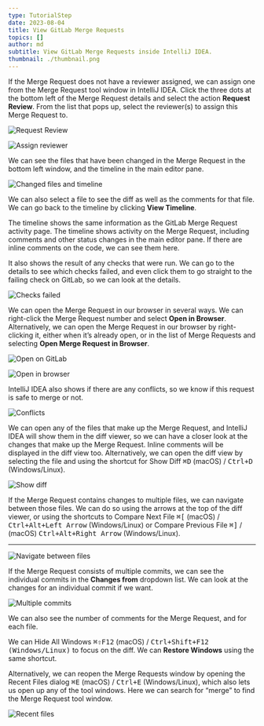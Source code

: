 ```yaml
---
type: TutorialStep
date: 2023-08-04
title: View GitLab Merge Requests
topics: []
author: md
subtitle: View GitLab Merge Requests inside IntelliJ IDEA.
thumbnail: ./thumbnail.png
---
```


If the Merge Request does not have a reviewer assigned, we can assign one from the Merge Request tool window in IntelliJ IDEA. Click the three dots at the bottom left of the Merge Request details
and select the action **Request Review**. From the list that pops up, select the reviewer(s) to assign this Merge Request to.

![Request Review](request-review.png)

![Assign reviewer](assign-reviewer.png)

We can see the files that have been changed in the Merge Request in the bottom left window, and the timeline in the main editor pane.

![Changed files and timeline](changed-files.png)

We can also select a file to see the diff as well as the comments for that file. We can go back to the timeline by clicking **View Timeline**.

The timeline shows the same information as the GitLab Merge Request activity page. The timeline shows activity on the Merge Request, including comments and other status changes in the main editor pane. If there are inline comments on the code, we can see them here.

It also shows the result of any checks that were run. We can go to the details to see which checks failed, and even click them to go straight to the failing check on GitLab, so we can look at the details.

![Checks failed](checks.png)

We can open the Merge Request in our browser in several ways. We can right-click the Merge Request number and select **Open in Browser**. Alternatively, we can open the Merge Request in our browser by right-clicking it, either when it’s already open, or in the list of Merge Requests and selecting **Open Merge Request in Browser**.

![Open on GitLab](open-on-gitlab.png)

![Open in browser](open-in-browser.png)

IntelliJ IDEA also shows if there are any conflicts, so we know if this request is safe to merge or not.

![Conflicts](conflicts.png)

We can open any of the files that make up the Merge Request, and IntelliJ IDEA will show them in the diff viewer, so we can have a closer look at the changes that make up the Merge Request. Inline comments will be displayed in the diff view too. Alternatively, we can open the diff view by selecting the file and using the shortcut for Show Diff <kbd>⌘D</kbd> (macOS) / <kbd>Ctrl+D</kbd> (Windows/Linux).

![Show diff](diff.png)

If the Merge Request contains changes to multiple files, we can navigate between those files. We can do so using the arrows at the top of the diff viewer, or using the shortcuts to Compare Next File <kbd>⌘\[</kbd> (macOS) / <kbd>Ctrl+Alt+Left Arrow</kbd> (Windows/Linux) or Compare Previous File <kbd>⌘\]</kbd> / (macOS) <kbd>Ctrl+Alt+Right Arrow</kbd> (Windows/Linux).

---

![Navigate between files](navigate-between-files.png)

If the Merge Request consists of multiple commits, we can see the individual commits in the **Changes from** dropdown list. We can look at the changes for an individual commit if we want.

![Multiple commits](commits.png)

We can also see the number of comments for the Merge Request, and for each file.

We can Hide All Windows <kbd>⌘⇧F12</kbd> (macOS) / <kbd>Ctrl+Shift+F12 (Windows/Linux)</kbd> to focus on the diff. We can **Restore Windows** using the same shortcut.

Alternatively, we can reopen the Merge Requests window by opening the Recent Files dialog <kbd>⌘E</kbd> (macOS) / <kbd>Ctrl+E</kbd> (Windows/Linux), which also lets us open up any of the tool windows. Here we can search for “merge” to find the Merge Request tool window.

![Recent files](recent-files.png)
